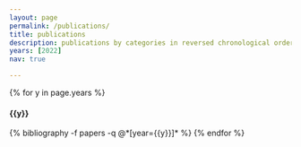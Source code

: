 ```yaml
---
layout: page
permalink: /publications/
title: publications
description: publications by categories in reversed chronological order.
years: [2022]
nav: true

---
```

<!-- _pages/publications.md -->
<div class="publications">

{% for y in page.years %}
  <h4 class="year">{{y}}</h4>
  {% bibliography -f papers -q @*[year={{y}}]* %}
{% endfor %}

</div>
